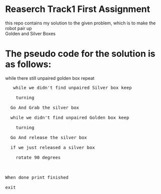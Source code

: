 # Reaserch Track1 First Assignment
this repo contains my solution to the given problem, which is to make the robot pair up<br/> Golden and Silver Boxes
# The pseudo code for the solution is as follows: 
while there still unpaired golden box repeat<br/>
<pre>   while we didn't find unpaired Silver box keep<br/>
    turning<br/>
  Go And Grab the silver box<br/>
  while we didn't find unpaired Golden box keep<br/>   
    turning<br/>
  Go And release the silver box<br/>
  if we just released a silver box<br/>
    rotate 90 degrees<br/>
<br/>
When done print finished<br/>
exit<br/>
